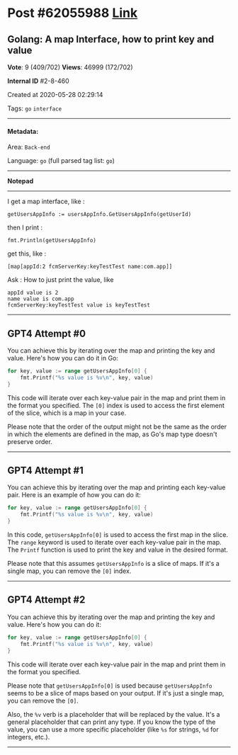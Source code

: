 
# Post \#62055988 [Link](https://stackoverflow.com/questions/62055988/)

## Golang: A map Interface, how to print key and value

**Vote**: 9 (409/702) **Views**: 46999 (172/702) 

**Internal ID** \#2-8-460

Created at 2020-05-28 02:29:14

Tags: `go` `interface`

----------

#### Metadata:

Area: `Back-end`

Language: `go` (full parsed tag list: `go`)

----------

**Notepad**


----------

I get a map interface, like :

```
getUsersAppInfo := usersAppInfo.GetUsersAppInfo(getUserId)
```


then I print :

```
fmt.Println(getUsersAppInfo)
```


get this, like :

```
[map[appId:2 fcmServerKey:keyTestTest name:com.app]]
```


Ask : How to just print the value, like

```
appId value is 2 
name value is com.app 
fcmServerKey:keyTestTest value is keyTestTest
```



----------
        
## GPT4 Attempt \#0

You can achieve this by iterating over the map and printing the key and value. Here's how you can do it in Go:

```go
for key, value := range getUsersAppInfo[0] {
    fmt.Printf("%s value is %v\n", key, value)
}
```

This code will iterate over each key-value pair in the map and print them in the format you specified. The `[0]` index is used to access the first element of the slice, which is a map in your case.

Please note that the order of the output might not be the same as the order in which the elements are defined in the map, as Go's map type doesn't preserve order.

--------

## GPT4 Attempt \#1

You can achieve this by iterating over the map and printing each key-value pair. Here is an example of how you can do it:

```go
for key, value := range getUsersAppInfo[0] {
    fmt.Printf("%s value is %v\n", key, value)
}
```

In this code, `getUsersAppInfo[0]` is used to access the first map in the slice. The `range` keyword is used to iterate over each key-value pair in the map. The `Printf` function is used to print the key and value in the desired format.

Please note that this assumes `getUsersAppInfo` is a slice of maps. If it's a single map, you can remove the `[0]` index.

--------

## GPT4 Attempt \#2

You can achieve this by iterating over the map and printing the key and value. Here's how you can do it:

```go
for key, value := range getUsersAppInfo[0] {
    fmt.Printf("%s value is %v\n", key, value)
}
```

This code will iterate over each key-value pair in the map and print them in the format you specified. 

Please note that `getUsersAppInfo[0]` is used because `getUsersAppInfo` seems to be a slice of maps based on your output. If it's just a single map, you can remove the `[0]`.

Also, the `%v` verb is a placeholder that will be replaced by the value. It's a general placeholder that can print any type. If you know the type of the value, you can use a more specific placeholder (like `%s` for strings, `%d` for integers, etc.).

--------
